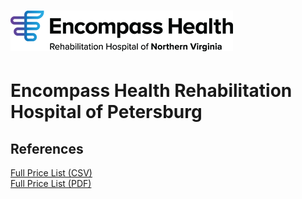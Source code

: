 # ![Encompass Health Rehabilitation Hospital of Petersburg](https://raw.githubusercontent.com/jalbertbowden/virginia-hospital-costs-open-data/master/img/encompass-health-rehabilitation-hospital-of-northern-virginia.png)  
# Encompass Health Rehabilitation Hospital of Petersburg  


## References  

[Full Price List (CSV)](https://www.encompasshealth.com/-/media/healthsouth/project/healthsouth/files/financial-assistance/2018-price-list-csv/030170_price-transparency-file-revise-csv.csv?la=en&hash=312C33DCB12E9105888DA77DBCFA35428705BB37)  
[Full Price List (PDF)](https://www.encompasshealth.com/-/media/healthsouth/project/healthsouth/files/financial-assistance/2018-price-list/030170_price-transparency-file-revise.pdf)  
